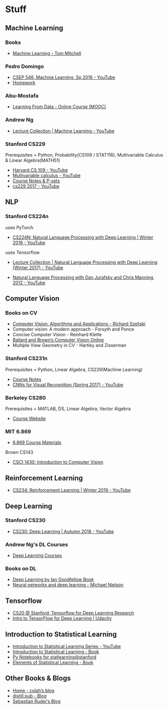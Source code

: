 # Stuff

## Machine Learning

### Books

* [Machine Learning - Tom Mitchell](http://www.cs.cmu.edu/~tom/mlbook.html)  

### Pedro Domingo

* [CSEP 546, Machine Learning, Sp 2016 - YouTube](https://www.youtube.com/playlist?list=PLTPQEx-31JXgtDaC6-3HxWcp7fq4N8YGr)
* [Homework](https://courses.cs.washington.edu/courses/csep546/16sp/)  

### Abu-Mostafa

* [Learning From Data - Online Course (MOOC)](https://work.caltech.edu/telecourse.html)  

### Andrew Ng

* [Lecture Collection | Machine Learning - YouTube](https://www.youtube.com/playlist?list=PLA89DCFA6ADACE599)  

### Stanford CS229

Prerequisites = Python, Probability(CS109 / STAT116), Multivariable Calculus & Linear Algebra(MATH51)  

* [Harvard CS 109 - YouTube](https://www.youtube.com/playlist?list=PLnbUBCRh5rN6rxs_qmSMSDZOcjtN4xESt)
* [Multivariable calculus - YouTube](https://www.youtube.com/playlist?list=PLSQl0a2vh4HC5feHa6Rc5c0wbRTx56nF7)
* [Course Notes & P-sets](http://cs229.stanford.edu/syllabus.html)
* [cs229 2017 - YouTube](https://www.youtube.com/playlist?list=PLa-Bt050gYuhEeLRG8YBmFxwLvTJ5FqPS)

## NLP

### Stanford CS224n

uses PyTorch

* [CS224N: Natural Language Processing with Deep Learning | Winter 2019 - YouTube](https://www.youtube.com/playlist?list=PLoROMvodv4rOhcuXMZkNm7j3fVwBBY42z)

uses Tensorflow

* [Lecture Collection | Natural Language Processing with Deep Learning (Winter 2017) - YouTube](https://www.youtube.com/playlist?list=PL3FW7Lu3i5Jsnh1rnUwq_TcylNr7EkRe6)

* [Natural Language Processing with Dan Jurafsky and Chris Manning, 2012 - YouTube](https://www.youtube.com/playlist?list=PLoROMvodv4rOFZnDyrlW3-nI7tMLtmiJZ)

## Computer Vision

### Books on CV

* [Computer Vision: Algorithms and Applications - Richard Szeliski](http://szeliski.org/Book/)
* Computer vision: A modern approach -  Forsyth and Ponce
* Concise Computer Vision -  Reinhard Klette
* [Ballard and Brown’s Computer Vision Online](http://homepages.inf.ed.ac.uk/rbf/BOOKS/BANDB/bandb.htm)
* Multiple View Geometry in CV - Hartley and Zisserman

### Stanford CS231n

Prerequisites = Python, Linear Algebra, CS229(Machine Learning)

* [Course Notes](http://cs231n.github.io/)
* [CNNs for Visual Recognition (Spring 2017) - YouTube](https://www.youtube.com/playlist?list=PL3FW7Lu3i5JvHM8ljYj-zLfQRF3EO8sYv)

### Berkeley CS280

Prerequisites = MATLAB, DS, Linear Algebra, Vector Algebra

* [Course Website](https://people.eecs.berkeley.edu/~trevor/CS280.html)

### MIT 6.869

* [6.869 Course Materials](http://6.869.csail.mit.edu/fa18/materials.html)

Brown CS143

* [CSCI 1430: Introduction to Computer Vision](http://cs.brown.edu/courses/cs143/)

## Reinforcement Learning

* [CS234: Reinforcement Learning | Winter 2019 - YouTube](https://www.youtube.com/playlist?list=PLoROMvodv4rOSOPzutgyCTapiGlY2Nd8u)

## Deep Learning

### Stanford CS230

* [CS230: Deep Learning | Autumn 2018 - YouTube](https://www.youtube.com/playlist?list=PLoROMvodv4rOABXSygHTsbvUz4G_YQhOb)

### Andrew Ng's DL Courses

* [Deep Learning Courses](https://www.coursera.org/specializations/deep-learning)

### Books on DL

* [Deep Learning by Ian Goodfellow Book](http://www.deeplearningbook.org/)
* [Neural networks and deep learning - Michael Nielson](http://neuralnetworksanddeeplearning.com/chap1.html)

## Tensorflow

* [CS20 @ Stanford: Tensorflow for Deep Learning Research](https://web.stanford.edu/class/cs20si/syllabus.html)
* [Intro to TensorFlow for Deep Learning | Udacity](https://www.udacity.com/course/intro-to-tensorflow-for-deep-learning--ud187)

## Introduction to Statistical Learning

* [Introduction to Statistical Learning Series - YouTube](https://www.youtube.com/playlist?list=PLOg0ngHtcqbPTlZzRHA2ocQZqB1D_qZ5V)
* [Introduction to Statistical Learning - Book](http://www-bcf.usc.edu/~gareth/ISL/)
* [Py Notebooks for statlearning@stanford](https://github.com/sujitpal/statlearning-notebooks)
* [Elements of Statistical Learning - Book](https://web.stanford.edu/~hastie/ElemStatLearn//)

## Other Books & Blogs

* [Home - colah’s blog](http://colah.github.io/)
* [distill.pub - Blog](https://distill.pub/)
* [Sebastian Ruder’s Blog](http://ruder.io/)
